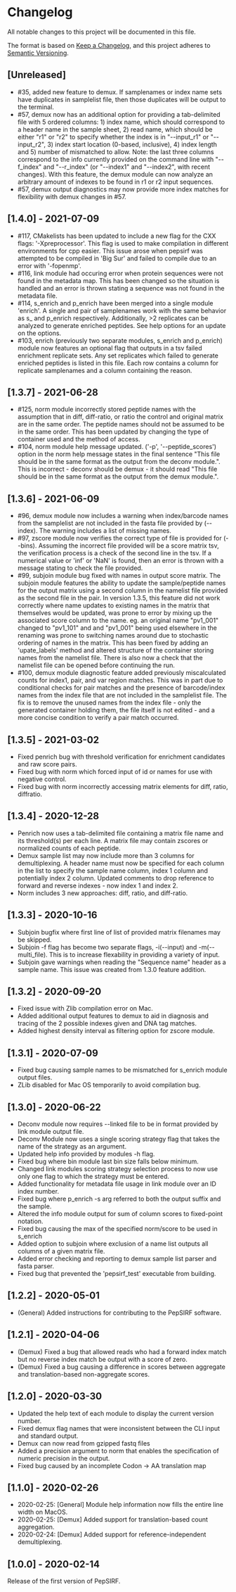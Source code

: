 # Changelog

All notable changes to this project will be documented in this file.

The format is based on [Keep a Changelog](https://keepachangelog.com/en/1.0.0/),
and this project adheres to [Semantic Versioning](https://semver.org/spec/v2.0.0.html).

## [Unreleased]

- #35, added new feature to demux. If samplenames or index name sets have duplicates in samplelist file, then those duplicates will be output to the terminal.
- #57, demux now has an additional option for providing a tab-delimited file with 5 ordered columns: 1) index name, which should correspond to a header name in the sample sheet, 2) read name, which should be either "r1" or "r2" to specify whether the index is in "--input_r1" or "--input_r2", 3) index start location (0-based, inclusive), 4) index length and 5) number of mismatched to allow. Note: the last three columns correspond to the info currently provided on the command line with "--f_index" and "--r_index" (or "--index1" and "--index2", with recent changes). With this feature, the demux module can now analyze an arbitrary amount of indexes to be found in r1 or r2 input sequences.
- #57, demux output diagnostics may now provide more index matches for flexibility with demux changes in #57.

## [1.4.0] - 2021-07-09

- #117, CMakelists has been updated to include a new flag for the CXX flags: '-Xpreprocessor'. This flag is used to make compilation in different environments for cpp easier. This issue arose when pepsirf was attempted to be compiled in 'Big Sur' and failed to compile due to an error with '-fopenmp'.
- #116, link module had occuring error when protein sequences were not found in the metadata map. This has been changed so the situation is handled and an error is thrown stating a sequence was not found in the metadata file.
- #114, s_enrich and p_enrich have been merged into a single module 'enrich'. A single and pair of samplenames work with the same behavior as s_ and p_enrich respectively. Additionally, >2 replicates can be analyzed to generate enriched peptides. See help options for an update on the options.
- #103, enrich (previously two separate modules, s_enrich and p_enrich) module now features an optional flag that outputs in a tsv failed enrichment replicate sets. Any set replicates which failed to generate enriched peptides is listed in this file. Each row contains a column for replicate samplenames and a column containing the reason.

## [1.3.7] - 2021-06-28

- #125, norm module incorrectly stored peptide names with the assumption that in diff, diff-ratio, or ratio the control and original matrix are in the same order. The peptide names should not be assumed to be in the same order. This has been updated by changing the type of container used and the method of access.
- #104, norm module help message updated. ('-p', '--peptide_scores') option in the norm help message states in the final sentence "This file should be in the same format as the output from the deconv module.". This is incorrect - deconv should be demux - it should read "This file should be in the same format as the output from the demux module.".

## [1.3.6] - 2021-06-09

- #96, demux module now includes a warning when index/barcode names from the samplelist are not included in the fasta file provided by (--index). The warning includes a list of missing names.
- #97, zscore module now verifies the correct type of file is provided for (--bins). Assuming the incorrect file provided will be a score matrix tsv, the verification process is a check of the second line in the tsv. If a numerical value or 'inf' or 'NaN' is found, then an error is thrown with a message stating to check the file provided.
- #99, subjoin module bug fixed with names in output score matrix. The subjoin module features the ability to update the sample/peptide names for the output matrix using a second column in the namelist file provided as the second file in the pair. In version 1.3.5, this feature did not work correctly where name updates to existing names in the matrix that themselves would be updated, was prone to error by mixing up the associated score column to the name. eg. an original name "pv1_001" changed to "pv1_101" and and "pv1_001" being used elsewhere in the renaming was prone to switching names around due to stochastic ordering of names in the matrix. This has been fixed by adding an 'upate_labels' method and altered structure of the container storing names from the namelist file. There is also now a check that the namelist file can be opened before continuing the run.
- #100, demux module diagnostic feature added previously miscalculated counts for index1, pair, and var region matches. This was in part due to conditional checks for pair matches and the presence of barcode/index names from the index file that are not included in the samplelist file. The fix is to remove the unused names from the index file - only the generated container holding them, the file itself is not edited - and a more concise condition to verify a pair match occurred.

## [1.3.5] - 2021-03-02

- Fixed penrich bug with threshold verification for enrichment candidates and raw score pairs.
- Fixed bug with norm which forced input of id or names for use with negative control.
- Fixed bug with norm incorrectly accessing matrix elements for diff, ratio, diffratio.

## [1.3.4] - 2020-12-28

- Penrich now uses a tab-delimited file containing a matrix file name and its threshold(s) per each line. A matrix file may contain zscores or normalized counts of each peptide.
- Demux sample list may now include more than 3 columns for demultiplexing. A header name must now be specified for each column in the list to specify the sample name column, index 1 column and potentially index 2 column. Updated comments to drop reference to forward and reverse indexes - now index 1 and index 2.
- Norm includes 3 new approaches: diff, ratio, and diff-ratio.

## [1.3.3] - 2020-10-16

- Subjoin bugfix where first line of list of provided matrix filenames may be skipped.
- Subjoin -f flag has become two separate flags, -i(--input) and -m(--multi_file). This is to increase flexability in
  providing a variety of input.
- Subjoin gave warnings when reading the "Sequence name" header as a sample name. This issue was created from 1.3.0 feature addition.

## [1.3.2] - 2020-09-20

- Fixed issue with Zlib compilation error on Mac.
- Added additional output features to demux to aid in diagnosis and tracing of the 2 possible indexes given and DNA tag matches.
- Added highest density interval as filtering option for zscore module.

## [1.3.1] - 2020-07-09

- Fixed bug causing sample names to be mismatched for s_enrich module output files.
- ZLib disabled for Mac OS temporarily to avoid compilation bug.

## [1.3.0] - 2020-06-22

- Deconv module now requires --linked file to be in format provided by link module output file.
- Deconv Module now uses a single scoring strategy flag that takes the name of the strategy as an argument.
- Updated help info provided by modules -h flag.
- Fixed bug where bin module last bin size falls below minimum.
- Changed link modules scoring strategy selection process to now use only one flag to which the strategy must be entered.
- Added functionality for metadata file usage in link module over an ID index number.
- Fixed bug where p_enrich -s arg referred to both the output suffix and the sample.
- Altered the info module output for sum of column scores to fixed-point notation.
- Fixed bug causing the max of the specified norm/score to be used in s_enrich
- Added option to subjoin where exclusion of a name list outputs all columns of a given matrix file.
- Added error checking and reporting to demux sample list parser and fasta parser.
- Fixed bug that prevented the 'pepsirf_test' executable from building.

## [1.2.2] - 2020-05-01

- (General) Added instructions for contributing to the PepSIRF software.

## [1.2.1] - 2020-04-06

- (Demux) Fixed a bug that allowed reads who had a forward index match but no reverse index match be output with a score of zero.
- (Demux) Fixed a bug causing a difference in scores between aggregate and translation-based non-aggregate scores.

## [1.2.0] - 2020-03-30

- Updated the help text of each module to display the current version number.
- Fixed demux flag names that were inconsistent between the CLI input and standard output.
- Demux can now read from gzipped fastq files
- Added a precision argument to norm that enables the specification of numeric precision in the output.
- Fixed bug caused by an incomplete Codon -> AA translation map

## [1.1.0] - 2020-02-26

- 2020-02-25: [General] Module help information now fills the entire line width on MacOS.
- 2020-02-25: [Demux] Added support for translation-based count aggregation.
- 2020-02-24: [Demux] Added support for reference-independent demultiplexing.

## [1.0.0] - 2020-02-14

Release of the first version of PepSIRF.
